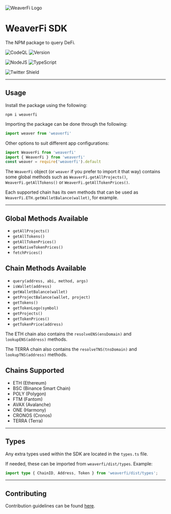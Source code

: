 ![WeaverFi Logo][logo]
# WeaverFi SDK

The NPM package to query DeFi.

![CodeQL](https://github.com/CookieTrack-io/weaverfi/actions/workflows/codeql-analysis.yml/badge.svg)
![Version](https://img.shields.io/github/package-json/v/CookieTrack-io/weaverfi)

![NodeJS](https://img.shields.io/badge/node.js-6DA55F?style=for-the-badge&logo=node.js&logoColor=white)
![TypeScript](https://img.shields.io/badge/typescript-%23007ACC.svg?style=for-the-badge&logo=typescript&logoColor=white)

![Twitter Shield](https://img.shields.io/twitter/follow/cookietrack_io?style=social)

---

## Usage

Install the package using the following:

```
npm i weaverfi
```

Importing the package can be done through the following:

```ts
import weaver from 'weaverfi'
```

Other options to suit different app configurations:

```ts
import WeaverFi from 'weaverfi'
import { WeaverFi } from 'weaverfi'
const weaver = require('weaverfi').default
```

The `WeaverFi` object (or `weaver` if you prefer to import it that way) contains some global methods such as `WeaverFi.getAllProjects()`, `WeaverFi.getAllTokens()` or `WeaverFi.getAllTokenPrices()`.

Each supported chain has its own methods that can be used as `WeaverFi.ETH.getWalletBalance(wallet)`, for example.

---

## Global Methods Available

- `getAllProjects()`
- `getAllTokens()`
- `getAllTokenPrices()`
- `getNativeTokenPrices()`
- `fetchPrices()`

## Chain Methods Available

- `query(address, abi, method, args)`
- `isWallet(address)`
- `getWalletBalance(wallet)`
- `getProjectBalance(wallet, project)`
- `getTokens()`
- `getTokenLogo(symbol)`
- `getProjects()`
- `getTokenPrices()`
- `getTokenPrice(address)`

The ETH chain also contains the `resolveENS(ensDomain)` and `lookupENS(address)` methods.

The TERRA chain also contains the `resolveTNS(tnsDomain)` and `lookupTNS(address)` methods.

## Chains Supported

- ETH (Ethereum)
- BSC (Binance Smart Chain)
- POLY (Polygon)
- FTM (Fantom)
- AVAX (Avalanche)
- ONE (Harmony)
- CRONOS (Cronos)
- TERRA (Terra)

---

## Types

Any extra types used within the SDK are located in the `types.ts` file.

If needed, these can be imported from `weaverfi/dist/types`. Example:

```ts
import type { ChainID, Address, Token } from 'weaverfi/dist/types';
```

---

## Contributing

Contribution guidelines can be found [here](CONTRIBUTING.md).

[logo]: https://github.com/CookieTrack-io/weaverfi/blob/master/favicon.svg "WeaverFi"
